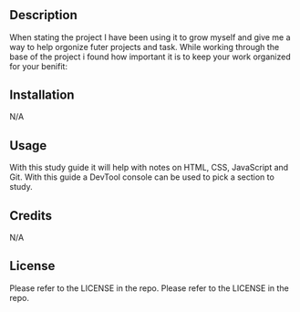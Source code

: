 # <Bootcamp Study Guide>

## Description

When stating the project I have been using it to grow myself and give me a way to help orgonize futer projects and task. While working through the base of the project i found how important it is to keep your work organized for your benifit:

## Installation

N/A

## Usage

With this study guide it will help with notes on HTML, CSS, JavaScript and Git. With this guide a DevTool console can be used to pick a section to study.

## Credits

N/A

## License

Please refer to the LICENSE in the repo.
Please refer to the LICENSE in the repo.